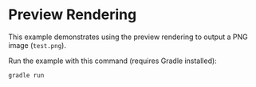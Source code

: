 # Preview Rendering

This example demonstrates using the preview rendering to output a PNG image (`test.png`).

Run the example with this command (requires Gradle installed):

    gradle run
